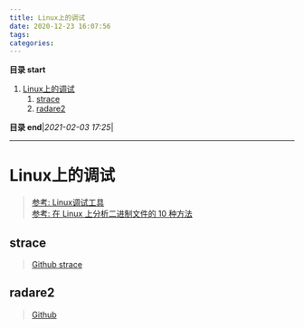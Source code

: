 ```yaml
---
title: Linux上的调试
date: 2020-12-23 16:07:56
tags: 
categories: 
---
```


**目录 start**

1. [Linux上的调试](#linux上的调试)
    1. [strace](#strace)
    1. [radare2](#radare2)

**目录 end**|_2021-02-03 17:25_|
****************************************
# Linux上的调试

> [参考: Linux调试工具](https://www.cnblogs.com/lidabo/p/4377545.html)  
> [参考: 在 Linux 上分析二进制文件的 10 种方法 ](https://linux.cn/article-12187-1.html)  

## strace
> [Github strace](https://github.com/strace/strace)

## radare2
> [Github](https://github.com/radareorg/radare2)  

